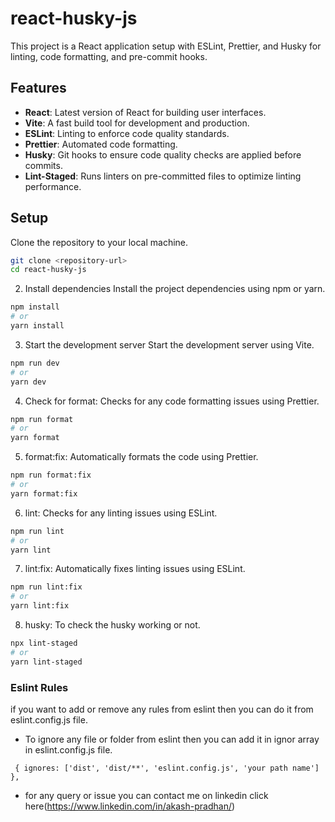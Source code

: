 # react-husky-js

This project is a React application setup with ESLint, Prettier, and Husky for linting, code formatting, and pre-commit hooks.

## Features

- **React**: Latest version of React for building user interfaces.
- **Vite**: A fast build tool for development and production.
- **ESLint**: Linting to enforce code quality standards.
- **Prettier**: Automated code formatting.
- **Husky**: Git hooks to ensure code quality checks are applied before commits.
- **Lint-Staged**: Runs linters on pre-committed files to optimize linting performance.

## Setup

Clone the repository to your local machine.

```bash
git clone <repository-url>
cd react-husky-js
```

2. Install dependencies
Install the project dependencies using npm or yarn.
```bash
npm install
# or
yarn install
```
3. Start the development server
Start the development server using Vite.
```bash
npm run dev
# or
yarn dev
```

4. Check for format: Checks for any code formatting issues using Prettier.

```bash
npm run format
# or
yarn format
```

5. format:fix: Automatically formats the code using Prettier.

```bash
npm run format:fix
# or
yarn format:fix
```
6. lint: Checks for any linting issues using ESLint.
```bash
npm run lint
# or
yarn lint
```
7. lint:fix: Automatically fixes linting issues using ESLint.
```bash
npm run lint:fix
# or
yarn lint:fix
```
8. husky: To check the husky working or not.
```bash
npx lint-staged
# or
yarn lint-staged
```

### Eslint Rules
if you want to add or remove any rules from eslint then you can do it from eslint.config.js file.

- To ignore any file or folder from eslint then you can add it in ignor array in eslint.config.js file.
```base 
 { ignores: ['dist', 'dist/**', 'eslint.config.js', 'your path name'] },
```

- for any  query or issue you can contact me on linkedin click here(https://www.linkedin.com/in/akash-pradhan/)